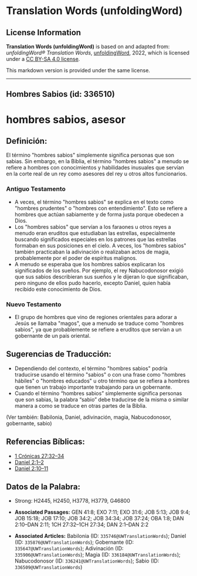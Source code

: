 # Translation Words (unfoldingWord)

## License Information

**Translation Words (unfoldingWord)** is based on and adapted from: _unfoldingWord® Translation Words_, [unfoldingWord](https://unfoldingword.org/utw), 2022, which is licensed under a [CC BY-SA 4.0 license](https://creativecommons.org/licenses/by-sa/4.0/legalcode.en).

This markdown version is provided under the same license.



--------------------------------

## Hombres Sabios (id: 336510)

hombres sabios, asesor
======================

Definición:
-----------

El término "hombres sabios" simplemente significa personas que son sabias. Sin embargo, en la Biblia, el término "hombres sabios" a menudo se refiere a hombres con conocimientos y habilidades inusuales que servían en la corte real de un rey como asesores del rey u otros altos funcionarios.

### Antiguo Testamento

* A veces, el término "hombres sabios" se explica en el texto como "hombres prudentes" o "hombres con entendimiento". Esto se refiere a hombres que actúan sabiamente y de forma justa porque obedecen a Dios.
* Los "hombres sabios" que servían a los faraones u otros reyes a menudo eran eruditos que estudiaban las estrellas, especialmente buscando significados especiales en los patrones que las estrellas formaban en sus posiciones en el cielo. A veces, los "hombres sabios" también practicaban la adivinación o realizaban actos de magia, probablemente por el poder de espíritus malignos.
* A menudo se esperaba que los hombres sabios explicaran los significados de los sueños. Por ejemplo, el rey Nabucodonosor exigió que sus sabios describieran sus sueños y le dijeran lo que significaban, pero ninguno de ellos pudo hacerlo, excepto Daniel, quien había recibido este conocimiento de Dios.

### Nuevo Testamento

* El grupo de hombres que vino de regiones orientales para adorar a Jesús se llamaba "magos", que a menudo se traduce como "hombres sabios", ya que probablemente se refiere a eruditos que servían a un gobernante de un país oriental.

Sugerencias de Traducción:
--------------------------

* Dependiendo del contexto, el término "hombres sabios" podría traducirse usando el término "sabios" o con una frase como "hombres hábiles" o "hombres educados" u otro término que se refiera a hombres que tienen un trabajo importante trabajando para un gobernante.
* Cuando el término “hombres sabios” simplemente significa personas que son sabias, la palabra “sabio” debe traducirse de la misma o similar manera a como se traduce en otras partes de la Biblia.

(Ver también: Babilonia, Daniel, adivinación, magia, Nabucodonosor, gobernante, sabio)

Referencias Bíblicas:
---------------------

* [1 Crónicas 27:32–34](https://ref.ly/1Chr27:32-1Chr27:34)
* [Daniel 2:1–2](https://ref.ly/Dan2:1-Dan2:2)
* [Daniel 2:10–11](https://ref.ly/Dan2:10-Dan2:11)

Datos de la Palabra:
--------------------

* Strong: H2445, H2450, H3778, H3779, G46800

* **Associated Passages:** GEN 41:8; EXO 7:11; EXO 31:6; JOB 5:13; JOB 9:4; JOB 15:18; JOB 17:10; JOB 34:2; JOB 34:34; JOB 37:24; OBA 1:8; DAN 2:10–DAN 2:11; 1CH 27:32–1CH 27:34; DAN 2:1–DAN 2:2
* **Associated Articles:** Babilonia (ID: `335746@UWTranslationWords`); Daniel (ID: `335876@UWTranslationWords`); Gobernante (ID: `335647@UWTranslationWords`); Adivinación (ID: `335906@UWTranslationWords`); Magia (ID: `336184@UWTranslationWords`); Nabucodonosor (ID: `336241@UWTranslationWords`); Sabio (ID: `336509@UWTranslationWords`)

